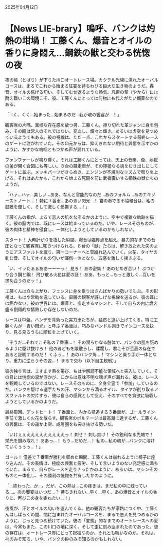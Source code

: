2025年04月12日

# 【News LIE-brary】嗚呼、バンクは灼熱の坩堝！ 工藤くん、爆音とオイルの香りに身悶え…鋼鉄の獣と交わる恍惚の夜

夜の帳（とばり）が下りた川口オートレース場。カクテル光線に濡れたオーバルコースは、まるでこれから始まる狂宴を待ちわびる巨大な生き物のようだ。轟音、オイルの焦げる匂い、そしてむせ返るような熱気。凡百の輩（やから）には耐え難いこの環境こそ、彼、工藤くんにとっては何物にも代えがたい媚薬なのである。

「…く、くく…始まった…始まるのだ…我が魂の饗宴が…！」

観客席の片隅、異様な存在感を放つ男、工藤くん。擦り切れた革ジャンに身を包み、その瞳は常人のそれではない。充血し、爛々と輝き、あるいは虚空を見つめているようでもある。彼の視線は、ただ一点、これからスタートする最終レースのゲートに注がれていた。その口元からは、抑えきれない期待と興奮を示すかのように、かすかな嗚咽ともつかぬ声が漏れている。

ファンファーレが鳴り響く。それは工藤くんにとっては、天上の音楽、否、地獄の釜が開く合図にも等しい。８台の競走車が、その獰猛なる魂をむき出しにしてゲートに並ぶ。メッキパーツがきらめき、エンジンが不規則なリズムで唸りを上げる。それはあたかも、これから始まる死闘を前に武者震いする鋼鉄の獣たちのようだ。

「ハァ…ハァ…美しい…ああ、なんと官能的なのだ…あのフォルム…あのエキゾーストノート…！ 特に７番車…あの青い閃光…！ 君の奏でる不協和音は、私の鼓膜を優しく、そして激しく愛撫する…！」

工藤くんの指が、まるで恋人の肌をなぞるかのように、空中で複雑な軌跡を描く。彼の脳内では、既にレースは始まっているのだ。いや、レースそのものが、彼の肉体と精神を侵食し、一体化しようとしているのかもしれない。

スタート！ 大時計が０を指した瞬間、爆音は臨界点を超え、暴力的なまでの音圧となって観客席に叩きつけられる。８台の「獣」たちは、解き放たれた矢のようにアスファルトを蹴り、第一コーナーへと雪崩れ込んでいく。火花、タイヤの軋む音、そしてオイルの匂いが渾然一体となり、五感を激しく揺さぶる。

「い、イッたぁぁああーーーっ！ 見ろ！ あの密集！ あのせめぎ合い！ ぶつかり合う鋼と鋼！ 飛び散る火花は愛の証！ ああ、もっと…もっと激しく…互いを求め合うのだッ！」

工藤くんは立ち上がり、フェンスに身を乗り出さんばかりの勢いで叫ぶ。その形相は、もはや常軌を逸している。周囲の観客が訝しげな視線を送るが、彼の耳には届かない。彼の世界には、爆音と、疾走するマシンと、そして自らの内に燃え盛る倒錯的な情熱しか存在しないのだ。

レースは中盤。ハンデを背負った実力車たちが、猛然と追い上げてくる。特に工藤くんが「青い閃光」と呼ぶ７番車は、巧みなハンドル捌きでインコースを抉り、見る見るうちに順位を上げていく。

「そうだ…それでこそ私の７番車…！ その滑らかなる肢体で、バンクの肌を舐めるように駆け抜けろ！ 他の者どもを蹴散らし、蹂躙し、君こそが至高の存在であると証明するのだ！ くふぅ…！ あのバンク角…！ マシンと乗り手が一体となり、重力に逆らうその姿…！ まるで交わ（以下自主規制）」

彼の独り言は、ますます熱を帯び、もはや解読不能な領域へと突入していく。その目には恍惚の涙が浮かび、口からは意味不明な喘ぎ声が漏れる。彼は、レースを観戦しているのではない。レースそのものに、全身全霊で「参加」しているのだ。バンクを駆ける選手たちの汗、マシンから滴るオイル、タイヤが削り取るアスファルトの欠片すら、彼は自らの感覚として捉え、そのすべてを貪欲に吸収しようとしているかのようだ。

最終周回。デッドヒート！ ７番車と、内から猛追する３番車が、ゴールライン手前で激しく火花を散らす。観客席のボルテージは最高潮に達するが、工藤くんの興奮は、その遥か上空、成層圏をも突き抜ける勢いだ。

「いけぇぇえええええええええっ！ 刺せ！ 刺し貫け！ その鋭利なる先端で！ 栄光を掴み取れ！ ああっ…！ もう…だめだ…！ 私の…私の魂が…バンクに溶けていくぅぅぅ…！」

ゴール！ 僅差で７番車が勝利を収めた瞬間、工藤くんは崩れるように椅子に座り込んだ。その表情は、極度の興奮と疲労、そして言いようのない充足感に満ちていた。まるで、自らがレースを走りきったかのように、あるいは、マシンそのものと一体化し、その勝利の恍惚を共有したかのように。

「…終わった…か…。だが、この熱は…この疼きは、まだ私の中に残っている…。次の饗宴はいつだ…？ 待ちきれない…早く…早く、あの爆音とオイルの香りに、再びこの身を委ねたい…！」

夜風が、汗とオイルの匂いを運んでくる。他の観客たちが家路につく中、工藤くんはしばらくの間、闇に包まれたオーバルコースを、まるで恋人を見つめるかのように、じっと見つめ続けていた。彼の「変態」的なまでのオートレースへの愛は、今宵もまた、この川口の地に深く、そして歪に刻み込まれたのであった。彼の存在は、オートレース界にとって祝福なのか、それとも呪いなのか。それは、神のみぞ知る、いや、バンクの砂のみぞ知るのかもしれない。